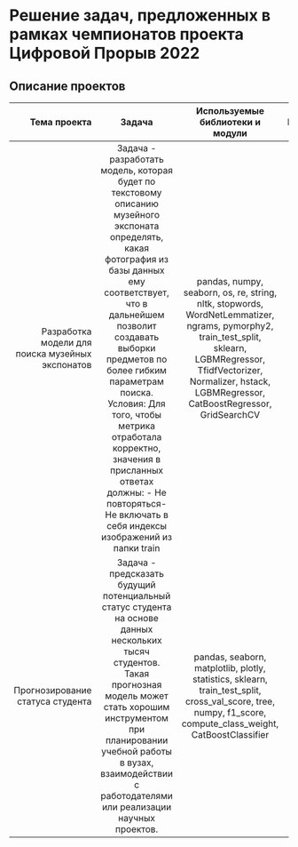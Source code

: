# Решение задач, предложенных в рамках чемпионатов проекта Цифровой Прорыв 2022


## Описание проектов

| **Тема проекта** | **Задача** | **Используемые библиотеки и модули** | **Метрика** | **Результат на привате** |
|----:|:----:|:----:|:----:|:----:|
| Разработка модели для поиска музейных экспонатов | Задача - разработать модель, которая будет по текстовому описанию музейного экспоната определять, какая фотография из базы данных ему соответствует, что в дальнейшем позволит создавать выборки предметов по более гибким параметрам поиска. Условия: Для того, чтобы метрика отработала корректно, значения в присланных ответах должны: - Не повторяться- Не включать в себя индексы изображений из папки train| pandas, numpy, seaborn, os, re, string, nltk, stopwords, WordNetLemmatizer, ngrams, pymorphy2, train_test_split, sklearn, LGBMRegressor, TfidfVectorizer, Normalizer, hstack, LGBMRegressor, CatBoostRegressor, GridSearchCV | R2 |  |
| Прогнозирование статуса студента | Задача - предсказать будущий потенциальный статус студента на основе данных нескольких тысяч студентов. Такая прогнозная модель может стать хорошим инструментом при планировании учебной работы в вузах, взаимодействии с работодателями или реализации научных проектов. | pandas, seaborn, matplotlib, plotly, statistics, sklearn, train_test_split, cross_val_score, tree, numpy, f1_score, compute_class_weight, CatBoostClassifier | F1 |  |
